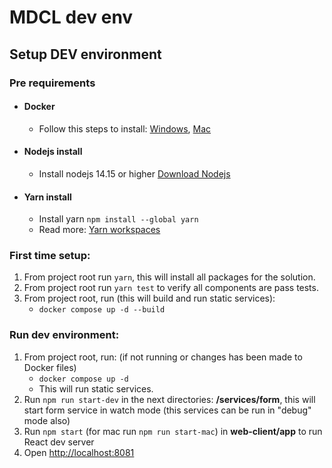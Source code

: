 # MDCL dev env

## Setup DEV environment
### Pre requirements
- #### Docker
  - Follow this steps to install: [Windows](https://docs.docker.com/docker-for-windows/install/), [Mac](https://docs.docker.com/docker-for-mac/install/)

- #### Nodejs install
  - Install nodejs 14.15 or higher [Download Nodejs](https://nodejs.org/en/download/)

- #### Yarn install
  - Install yarn `npm install --global yarn`
  - Read more: [Yarn workspaces](https://classic.yarnpkg.com/en/docs/workspaces/)


### First time setup:
  1. From project root run `yarn`, this will install all packages for the solution.
  3. From project root run `yarn test` to verify all components are pass tests.
  4. From project root, run (this will build and run static services):
     - `docker compose up -d --build`

### Run dev environment:
  1. From project root, run: (if not running or changes has been made to Docker files)
      - `docker compose up -d`
      -  This will run static services.
  2. Run `npm run start-dev` in the next directories: **/services/form**, this will start form service in watch mode (this services can be run in "debug" mode also)
  3. Run `npm start` (for mac run `npm run start-mac`) in **web-client/app** to run React dev server
  4. Open [http://localhost:8081](http://localhost:8081)